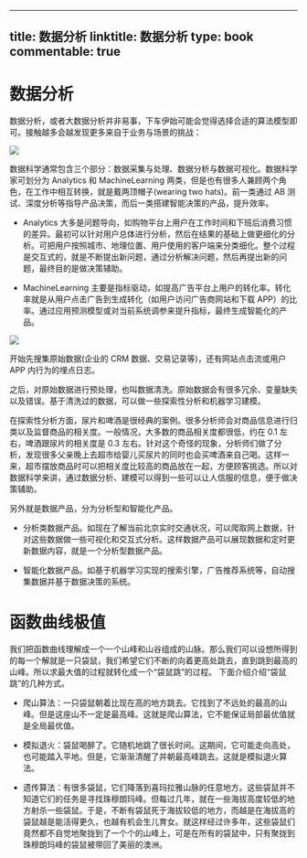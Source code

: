 
---
title: 数据分析
linktitle: 数据分析
type: book
commentable: true
---

# 数据分析

数据分析，或者大数据分析并非易事，下车伊始可能会觉得选择合适的算法模型即可。接触越多会越发现更多来自于业务与场景的挑战：

![](https://tva1.sinaimg.cn/large/007DFXDhgy1g4dui70rgej30iw0b2gmq.jpg)

数据科学通常包含三个部分：数据采集与处理、数据分析与数据可视化。数据科学家可划分为 Analytics 和 MachineLearning 两类，但是也有很多人兼顾两个角色，在工作中相互转换，就是戴两顶帽子(wearing two hats)。前一类通过 AB 测试、深度分析等指导产品决策，而后一类搭建智能决策的产品，提升效率。

- Analytics 大多是问题导向，如购物平台上用户在工作时间和下班后消费习惯的差异。最初可以针对用户总体进行分析，然后在结果的基础上做更细化的分析。可把用户按照城市、地理位置、用户使用的客户端来分类细化。整个过程是交互式的，就是不断提出新问题，通过分析解决问题，然后再提出新的问题，最终目的是做决策辅助。

- MachineLearning 主要是指标驱动，如提高广告平台上用户的转化率。转化率就是从用户点击广告到生成转化（如用户访问广告商网站和下载 APP）的比率。通过应用预测模型或对当前系统调参来提升指标，最终生成智能化的产品。

![](https://i.postimg.cc/Hn1mqkH9/image.png)

开始先搜集原始数据(企业的 CRM 数据、交易记录等)，还有网站点击流或用户 APP 内行为的埋点日志。

之后，对原始数据进行预处理，也叫数据清洗。原始数据会有很多冗余、变量缺失以及错误。基于清洗过的数据，可以做一些探索性分析和机器学习建模。

在探索性分析方面，尿片和啤酒是很经典的案例。很多分析师会对商品信息进行归类以及监督商品的相关度。一般情况，大多数的商品相关度都很低，约在 0.1 左右，啤酒跟尿片的相关度是 0.3 左右。针对这个奇怪的现象，分析师们做了分析，发现很多父亲晚上去超市给婴儿买尿片的同时也会买啤酒来自己喝。这样一来，超市摆放商品时可以把相关度比较高的商品放在一起，方便顾客挑选。所以对数据科学来讲，通过数据分析、建模可以得到一些可以让人信服的信息，便于做决策辅助。

另外就是数据产品，分为分析型和智能化产品。

- 分析类数据产品。如现在了解当前北京实时交通状况，可以爬取网上数据，针对这些数据做一些可视化和交互式分析。这样数据产品可以展现数据和定时更新数据内容，就是一个分析型数据产品。

- 智能化数据产品。如基于机器学习实现的搜索引擎，广告推荐系统等，自动搜集数据并基于数据决策的系统。

# 函数曲线极值

我们把函数曲线理解成一个一个山峰和山谷组成的山脉。那么我们可以设想所得到的每一个解就是一只袋鼠，我们希望它们不断的向着更高处跳去，直到跳到最高的山峰。所以求最大值的过程就转化成一个“袋鼠跳”的过程。
下面介绍介绍“袋鼠跳”的几种方式。

- 爬山算法：一只袋鼠朝着比现在高的地方跳去。它找到了不远处的最高的山峰。但是这座山不一定是最高峰。这就是爬山算法，它不能保证局部最优值就是全局最优值。

- 模拟退火：袋鼠喝醉了。它随机地跳了很长时间。这期间，它可能走向高处，也可能踏入平地。但是，它渐渐清醒了并朝最高峰跳去。这就是模拟退火算法。

- 遗传算法：有很多袋鼠，它们降落到喜玛拉雅山脉的任意地方。这些袋鼠并不知道它们的任务是寻找珠穆朗玛峰。但每过几年，就在一些海拔高度较低的地方射杀一些袋鼠。于是，不断有袋鼠死于海拔较低的地方，而越是在海拔高的袋鼠越是能活得更久，也越有机会生儿育女。就这样经过许多年，这些袋鼠们竟然都不自觉地聚拢到了一个个的山峰上，可是在所有的袋鼠中，只有聚拢到珠穆朗玛峰的袋鼠被带回了美丽的澳洲。

    